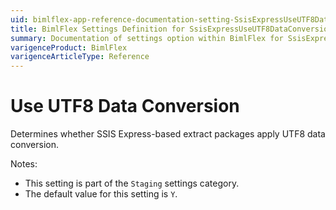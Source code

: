 ```yaml
---
uid: bimlflex-app-reference-documentation-setting-SsisExpressUseUTF8DataConversion
title: BimlFlex Settings Definition for SsisExpressUseUTF8DataConversion
summary: Documentation of settings option within BimlFlex for SsisExpressUseUTF8DataConversion
varigenceProduct: BimlFlex
varigenceArticleType: Reference
---
```


# Use UTF8 Data Conversion

Determines whether SSIS Express-based extract packages apply UTF8 data conversion.

Notes:
* This setting is part of the `Staging` settings category.
* The default value for this setting is `Y`.